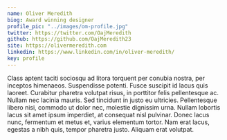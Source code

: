 ```yaml
---
name: Oliver Meredith
biog: Award winning designer
profile_pic: "../images/om-profile.jpg"
twitter: https://twitter.com/OajMeredith
github: https://github.com/OajMeredith23
site: https://olivermeredith.com
linkedin: https://www.linkedin.com/in/oliver-meredith/
key: profile
---
```

Class aptent taciti sociosqu ad litora torquent per conubia nostra, per inceptos himenaeos. Suspendisse potenti. Fusce suscipit id lacus quis laoreet. Curabitur pharetra volutpat risus, in porttitor felis pellentesque ac. Nullam nec lacinia mauris. Sed tincidunt in justo eu ultricies. Pellentesque libero nisi, commodo ut dolor nec, molestie dignissim urna. Nullam lobortis lacus sit amet ipsum imperdiet, at consequat nisl pulvinar. Donec lacus nunc, fermentum et metus et, varius elementum tortor. Nam erat lacus, egestas a nibh quis, tempor pharetra justo. Aliquam erat volutpat.